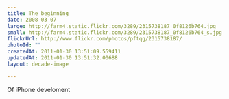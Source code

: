 ```yaml
---
title: The beginning
date: 2008-03-07
large: http://farm4.static.flickr.com/3289/2315738187_0f8126b764.jpg
small: http://farm4.static.flickr.com/3289/2315738187_0f8126b764_s.jpg
flickrUrl: http://www.flickr.com/photos/pftqg/2315738187/
photoId: ""
createdAt: 2011-01-30 13:51:09.559411
updatedAt: 2011-01-30 13:51:32.00688
layout: decade-image

---
```

Of iPhone develoment
